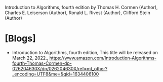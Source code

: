 Introduction to Algorithms, fourth edition
by Thomas H. Cormen  (Author), Charles E. Leiserson (Author), Ronald L. Rivest (Author), Clifford Stein (Author)


# [Blogs]
+ Introduction to Algorithms, fourth edition, This title will be released on March 22, 2022., https://www.amazon.com/Introduction-Algorithms-fourth-Thomas-Cormen-dp-026204630X/dp/026204630X/ref=mt_other?_encoding=UTF8&me=&qid=1634406100

